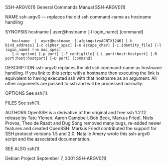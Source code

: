 SSH-ARGV0(1)							    General Commands Manual							  SSH-ARGV0(1)

NAME
       ssh-argv0 — replaces the old ssh command-name as hostname handling

SYNOPSIS
       hostname | user@hostname [-l login_name] [command]

       hostname	 |  user@hostname  [-afgknqstvxACNTX1246] [-b bind_address] [-c cipher_spec] [-e escape_char] [-i identity_file] [-l login_name] [-m mac_spec]
       [-o option] [-p port] [-F configfile] [-L port:host:hostport] [-R port:host:hostport] [-D port] [command]

DESCRIPTION
       ssh-argv0 replaces the old ssh command-name as hostname handling.  If you link to this script with a hostname then executing the link is equivalent  to
       having executed ssh with that hostname as an argument.  All other arguments are passed to ssh and will be processed normally.

OPTIONS
       See ssh(1).

FILES
       See ssh(1).

AUTHORS
       OpenSSH	is  a  derivative  of the original and free ssh 1.2.12 release by Tatu Ylonen.	Aaron Campbell, Bob Beck, Markus Friedl, Niels Provos, Theo de
       Raadt and Dug Song removed many bugs, re-added newer features and created OpenSSH.  Markus Friedl contributed the support for SSH protocol versions 1.5
       and 2.0.	 Natalie Amery wrote this ssh-argv0 script and the associated documentation.

SEE ALSO
       ssh(1)

Debian Project							       September 7, 2001							  SSH-ARGV0(1)
